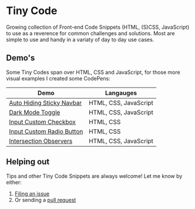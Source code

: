 # Tiny Code

Growing collection of Front-end Code Snippets (HTML, (S)CSS, JavaScript) to use as a reverence for common challenges and solutions. Most are simple to use and handy in a variaty of day to day use cases.

## Demo's
Some Tiny Codes span over HTML, CSS and JavaScript, for those more visual examples I created some CodePens:

| Demo  | Langauges |
| ------------- | ------------- |
| [Auto Hiding Sticky Navbar](https://codepen.io/markteekman/pen/JjEwrVp) | HTML, CSS, JavaScript |
| [Dark Mode Toggle](https://codepen.io/markteekman/pen/BapgYOR) | HTML, CSS, JavaScript |
| [Input Custom Checkbox](https://codepen.io/markteekman/pen/BapvmBB) | HTML, CSS |
| [Input Custom Radio Button](https://codepen.io/markteekman/pen/poRqdjR) | HTML, CSS |
| [Intersection Observers](https://codepen.io/markteekman/pen/oNBMERX) | HTML, CSS, JavaScript |

## Helping out
Tips and other Tiny Code Snippets are always welcome! Let me know by either:
  1. [Filing an issue](https://github.com/markteekman/tiny-code/issues)
  2. Or sending a [pull request](https://github.com/markteekman/tiny-code/pulls)
